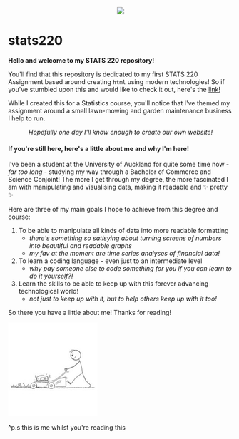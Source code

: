 <p img align="center">
  <img src= "https://d2pi5ijasmgfet.cloudfront.net/1920x510/filters:focal(2499x899:2501x901):quality(82):sharpen(0.5,0.5,true)/production%2Fpublic%2Fhero%2FDLR_DataGrowthBlog_HeroBanner.png" />
</p>

# stats220
**Hello and welcome to my STATS 220 repository!** 

You'll find that this repository is dedicated to my first STATS 220 Assignment based around creating `html` using modern technologies! So if you've stumbled upon this and would like to check it out, here's the [link!](https://yvonne-ryan.github.io/stats220/)

While I created this for a Statistics course, you'll notice that I've themed my assignment around a small lawn-mowing and garden maintenance business I help to run. 

<p align="center">
     <em>Hopefully one day I'll know enough to create our own website!</em>
</p> 

#### If you're still here, here's a little about me and why I'm here! 

I've been a student at the University of Auckland for quite some time now - *far too long* - studying my way through a Bachelor of Commerce and Science Conjoint!
The more I get through my degree, the more fascinated I am with manipulating and visualising data, making it readable and :sparkles: pretty :sparkles:

Here are three of my main goals I hope to achieve from this degree and course:

1. To be able to manipulate all kinds of data into more readable formatting 
    - *there's something so satisying about turning screens of numbers into beautiful and readable graphs* 
    - *my fav at the moment are time series analyses of financial data!* 
2. To learn a coding language - even just to an intermediate level
    - *why pay someone else to code something for you if you can learn to do it yourself?!*
3. Learn the skills to be able to keep up with this forever advancing technological world!
    - *not just to keep up with it, but to help others keep up with it too!*

So there you have a little about me! Thanks for reading! 

![](little_mower.png)

^p.s this is me whilst you're reading this 
